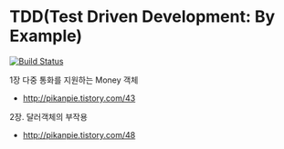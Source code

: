 # TDD(Test Driven Development: By Example)

[![Build Status](https://travis-ci.org/JuHyun/tdd.svg?branch=master)](https://travis-ci.org/JuHyun/tdd)

1장 다중 통화를 지원하는 Money 객체
 - http://pikanpie.tistory.com/43

2장. 달러객체의 부작용
 - http://pikanpie.tistory.com/48
